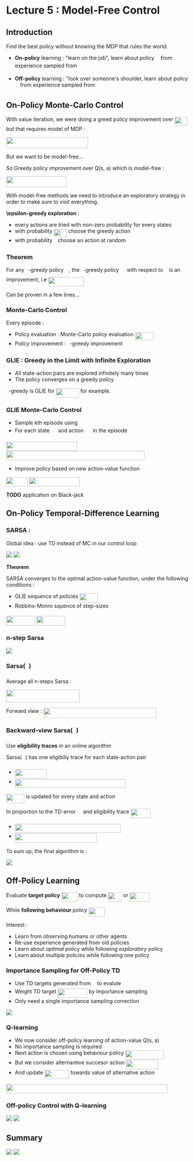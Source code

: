 # Lecture 5 : Model-Free Control

## Introduction

Find the best policy without knowing the MDP that rules the world.


* **On-policy** learning : "learn on the job", learn about policy <img src="/Lecture5-Model-Free-Control/tex/f30fdded685c83b0e7b446aa9c9aa120.svg?invert_in_darkmode&sanitize=true" align=middle width=9.96010619999999pt height=14.15524440000002pt/> from experience sampled from <img src="/Lecture5-Model-Free-Control/tex/f30fdded685c83b0e7b446aa9c9aa120.svg?invert_in_darkmode&sanitize=true" align=middle width=9.96010619999999pt height=14.15524440000002pt/>

* **Off-policy** learning : "look over someone's shoulder, learn about policy <img src="/Lecture5-Model-Free-Control/tex/f30fdded685c83b0e7b446aa9c9aa120.svg?invert_in_darkmode&sanitize=true" align=middle width=9.96010619999999pt height=14.15524440000002pt/> from experience sampled from <img src="/Lecture5-Model-Free-Control/tex/07617f9d8fe48b4a7b3f523d6730eef0.svg?invert_in_darkmode&sanitize=true" align=middle width=9.90492359999999pt height=14.15524440000002pt/>


## On-Policy Monte-Carlo Control

With value iteration, we were doing a greed policy improvement over <img src="/Lecture5-Model-Free-Control/tex/1ae4c80eec5d4a776a42d28dc01e0c90.svg?invert_in_darkmode&sanitize=true" align=middle width=33.732943199999994pt height=24.65753399999998pt/> but that requires model of MDP :

<img src="/Lecture5-Model-Free-Control/tex/fa447c4da3761bb21049d887a555d56e.svg?invert_in_darkmode&sanitize=true" align=middle width=221.71757189999997pt height=29.339719199999994pt/>

But we want to be model-free...

So Greedy policy improvement over Q(s, a) which is model-free :

<img src="/Lecture5-Model-Free-Control/tex/e9fd8366a311b7a8ce99bf893a76cb31.svg?invert_in_darkmode&sanitize=true" align=middle width=163.97149559999997pt height=29.339719199999994pt/>


With model-free methods we need to introduce an exploratory strategy in order to make sure to visit everything.

**\epsilon-greedy exploration** : 
* every actions are tried with non-zero probability for every states
* with probability <img src="/Lecture5-Model-Free-Control/tex/bdb8f1d1c8fbdfe5abfdafd09a2b6227.svg?invert_in_darkmode&sanitize=true" align=middle width=34.98279179999999pt height=21.18721440000001pt/> choose the greedy action
* with probability <img src="/Lecture5-Model-Free-Control/tex/7ccca27b5ccc533a2dd72dc6fa28ed84.svg?invert_in_darkmode&sanitize=true" align=middle width=6.672392099999992pt height=14.15524440000002pt/> choose an action at random


### Theorem

For any <img src="/Lecture5-Model-Free-Control/tex/7ccca27b5ccc533a2dd72dc6fa28ed84.svg?invert_in_darkmode&sanitize=true" align=middle width=6.672392099999992pt height=14.15524440000002pt/>-greedy policy <img src="/Lecture5-Model-Free-Control/tex/f30fdded685c83b0e7b446aa9c9aa120.svg?invert_in_darkmode&sanitize=true" align=middle width=9.96010619999999pt height=14.15524440000002pt/>, the <img src="/Lecture5-Model-Free-Control/tex/7ccca27b5ccc533a2dd72dc6fa28ed84.svg?invert_in_darkmode&sanitize=true" align=middle width=6.672392099999992pt height=14.15524440000002pt/>-greedy policy <img src="/Lecture5-Model-Free-Control/tex/e1c4ca96d10da0d56ad235b3b5fe363e.svg?invert_in_darkmode&sanitize=true" align=middle width=13.750048949999991pt height=24.7161288pt/> with respect to <img src="/Lecture5-Model-Free-Control/tex/d9fad2914b7324ed12eb8bd6f289f92b.svg?invert_in_darkmode&sanitize=true" align=middle width=8.099960549999992pt height=14.15524440000002pt/> is an improvement, i.e <img src="/Lecture5-Model-Free-Control/tex/fc2fe3f10893121afc9b96985a6e2fcd.svg?invert_in_darkmode&sanitize=true" align=middle width=96.67934264999998pt height=24.7161288pt/>

Can be proven in a few lines...

### Monte-Carlo Control

Every episode : 
* Policy evaluation : Monte-Carlo policy evaluation <img src="/Lecture5-Model-Free-Control/tex/0d07098d4d69b1160fe8f507a7ceca34.svg?invert_in_darkmode&sanitize=true" align=middle width=50.35132739999999pt height=22.465723500000017pt/>
* Policy improvement : <img src="/Lecture5-Model-Free-Control/tex/7ccca27b5ccc533a2dd72dc6fa28ed84.svg?invert_in_darkmode&sanitize=true" align=middle width=6.672392099999992pt height=14.15524440000002pt/>-greedy improvement

### GLIE : Greedy in the Limit with Infinite Exploration
* All state-action pairs are explored infinitely many times
* The policy converges on a greedy policy

<img src="/Lecture5-Model-Free-Control/tex/7ccca27b5ccc533a2dd72dc6fa28ed84.svg?invert_in_darkmode&sanitize=true" align=middle width=6.672392099999992pt height=14.15524440000002pt/>-greedy is GLIE for <img src="/Lecture5-Model-Free-Control/tex/3dd7247f8f7b91b6b4fe86173ef55403.svg?invert_in_darkmode&sanitize=true" align=middle width=62.19175379999999pt height=24.65753399999998pt/> for example.


### GLIE Monte-Carlo Control

* Sample kth episode using <img src="/Lecture5-Model-Free-Control/tex/f30fdded685c83b0e7b446aa9c9aa120.svg?invert_in_darkmode&sanitize=true" align=middle width=9.96010619999999pt height=14.15524440000002pt/>
* For each state <img src="/Lecture5-Model-Free-Control/tex/9f8bba50b95de09625626ddafa0698eb.svg?invert_in_darkmode&sanitize=true" align=middle width=15.04571639999999pt height=22.465723500000017pt/> and action <img src="/Lecture5-Model-Free-Control/tex/df02e7666c632d22547b9c75b98c49bf.svg?invert_in_darkmode&sanitize=true" align=middle width=17.29459049999999pt height=22.465723500000017pt/> in the episode

<img src="/Lecture5-Model-Free-Control/tex/780a43e27251f9456e6ee62436742095.svg?invert_in_darkmode&sanitize=true" align=middle width=192.03177015pt height=24.65753399999998pt/>

<img src="/Lecture5-Model-Free-Control/tex/38982a3c870a729c261ada57fbe30437.svg?invert_in_darkmode&sanitize=true" align=middle width=374.8446174pt height=24.65753399999998pt/>

* Improve policy based on new action-value function

<img src="/Lecture5-Model-Free-Control/tex/e5ee2039be7d4bdcd9c0b80772b6dde1.svg?invert_in_darkmode&sanitize=true" align=middle width=57.75677984999999pt height=24.65753399999998pt/>

<img src="/Lecture5-Model-Free-Control/tex/ca1c0ff853b51e94520537ec36c72b62.svg?invert_in_darkmode&sanitize=true" align=middle width=136.89188699999997pt height=24.65753399999998pt/>


**TODO** application on Black-jack




## On-Policy Temporal-Difference Learning


### SARSA :

Global idea : use TD instead of MC in our control loop

<img src='./images/sarsa.png'>

<img src='./images/sarsa_algo.PNG'>

**Theorem** 

SARSA converges to the optimal action-value function, under the following conditions :
* GLIE sequence of policies <img src="/Lecture5-Model-Free-Control/tex/3d616719b01083e04b7706e1ba8f0219.svg?invert_in_darkmode&sanitize=true" align=middle width=48.90429224999998pt height=24.65753399999998pt/>
* Robbins-Monro squence of step-sizes <img src="/Lecture5-Model-Free-Control/tex/583ce5b96b9bb83e6e6c47a06a398ef9.svg?invert_in_darkmode&sanitize=true" align=middle width=15.48143849999999pt height=14.15524440000002pt/>

<img src="/Lecture5-Model-Free-Control/tex/b8cf98c8672631ad01fa9d572f328eed.svg?invert_in_darkmode&sanitize=true" align=middle width=78.13928429999999pt height=26.438629799999987pt/>
<img src="/Lecture5-Model-Free-Control/tex/832a8d852fd51f9779ee17e36d47890a.svg?invert_in_darkmode&sanitize=true" align=middle width=78.13928429999999pt height=26.438629799999987pt/>


### n-step Sarsa

<img src='./images/n-step_sarsa.PNG'>

### Sarsa(<img src="/Lecture5-Model-Free-Control/tex/fd8be73b54f5436a5cd2e73ba9b6bfa9.svg?invert_in_darkmode&sanitize=true" align=middle width=9.58908224999999pt height=22.831056599999986pt/>)

Average all n-steps Sarsa :

<img src="/Lecture5-Model-Free-Control/tex/13c3035d325d20a9ec131a7f22138523.svg?invert_in_darkmode&sanitize=true" align=middle width=199.26390494999998pt height=34.337843099999986pt/>

Forward view : <img src="/Lecture5-Model-Free-Control/tex/d6a2ee3fb7a3e994c56ed86823c4ced3.svg?invert_in_darkmode&sanitize=true" align=middle width=306.87427154999995pt height=27.91243950000002pt/>

### Backward-view Sarsa(<img src="/Lecture5-Model-Free-Control/tex/fd8be73b54f5436a5cd2e73ba9b6bfa9.svg?invert_in_darkmode&sanitize=true" align=middle width=9.58908224999999pt height=22.831056599999986pt/>)

Use **eligibility traces** in an online algorithm

Sarsa(<img src="/Lecture5-Model-Free-Control/tex/fd8be73b54f5436a5cd2e73ba9b6bfa9.svg?invert_in_darkmode&sanitize=true" align=middle width=9.58908224999999pt height=22.831056599999986pt/>) has one eligibiliy trace for each state-action pair
* <img src="/Lecture5-Model-Free-Control/tex/13ad418c2658711e2b9593b375d69c31.svg?invert_in_darkmode&sanitize=true" align=middle width=86.13196844999999pt height=24.65753399999998pt/>
* <img src="/Lecture5-Model-Free-Control/tex/b3719d2213508a018cc248e52fb3f3bb.svg?invert_in_darkmode&sanitize=true" align=middle width=299.89721354999995pt height=24.65753399999998pt/>

<img src="/Lecture5-Model-Free-Control/tex/117ae84ef4502431c8cb477a2063ab73.svg?invert_in_darkmode&sanitize=true" align=middle width=49.48137479999998pt height=24.65753399999998pt/> is updated for every state and action

In proportion to the TD-error <img src="/Lecture5-Model-Free-Control/tex/10ea9eec57d7dd8109d5e58e9baf6620.svg?invert_in_darkmode&sanitize=true" align=middle width=12.27173144999999pt height=22.831056599999986pt/> and eligibility trace <img src="/Lecture5-Model-Free-Control/tex/1976738d6b55a6d7419b48a6fa9df6f8.svg?invert_in_darkmode&sanitize=true" align=middle width=54.408357299999984pt height=24.65753399999998pt/>
* <img src="/Lecture5-Model-Free-Control/tex/160f49a95dbb6a5d198ab10410d7f458.svg?invert_in_darkmode&sanitize=true" align=middle width=286.96007834999995pt height=24.65753399999998pt/>
* <img src="/Lecture5-Model-Free-Control/tex/e429c3bb8222fa74943a20dd276a8c76.svg?invert_in_darkmode&sanitize=true" align=middle width=222.70302284999994pt height=24.65753399999998pt/>

To sum up, the final algorithm is : 

<img src='./images/backward-sarsa_lambda.PNG'>

## Off-Policy Learning

Evaluate **target policy** <img src="/Lecture5-Model-Free-Control/tex/a5f75f5c24cae21447686b47e4f99d38.svg?invert_in_darkmode&sanitize=true" align=middle width=43.70637809999999pt height=24.65753399999998pt/> to compute <img src="/Lecture5-Model-Free-Control/tex/85aed0b0f7b723a72042b5a7378030bf.svg?invert_in_darkmode&sanitize=true" align=middle width=37.38085559999999pt height=24.65753399999998pt/> or <img src="/Lecture5-Model-Free-Control/tex/f4fd307c043a8d1ae7d10dec8715ec8f.svg?invert_in_darkmode&sanitize=true" align=middle width=52.74613904999998pt height=24.65753399999998pt/>

While **following behaviour** policy <img src="/Lecture5-Model-Free-Control/tex/44466e9be069ee87b299d635e626d0f5.svg?invert_in_darkmode&sanitize=true" align=middle width=43.65121529999999pt height=24.65753399999998pt/>

Interest : 
* Learn  from observing humans or other agents
* Re-use experience generated from old policies
* Learn about *optimal* policy while following *exploratory* policy
* Learn about *multiple* policies while following one policy

### Importance Sampling for Off-Policy TD

* Use TD targets generated from <img src="/Lecture5-Model-Free-Control/tex/07617f9d8fe48b4a7b3f523d6730eef0.svg?invert_in_darkmode&sanitize=true" align=middle width=9.90492359999999pt height=14.15524440000002pt/> to evalute <img src="/Lecture5-Model-Free-Control/tex/f30fdded685c83b0e7b446aa9c9aa120.svg?invert_in_darkmode&sanitize=true" align=middle width=9.96010619999999pt height=14.15524440000002pt/>
* Weight TD target <img src="/Lecture5-Model-Free-Control/tex/37656f3b25fd7bf8af232b869a9aa6e0.svg?invert_in_darkmode&sanitize=true" align=middle width=80.46834179999999pt height=24.7161288pt/> by importance sampling
* Only need a single importance sampling correction

<img src='images/formule_importance.PNG'>

### Q-learning

* We now consider off-policy learning of action-value Q(s, a)
* No importance sampling is required
* Next action is chosen using behaviour policy <img src="/Lecture5-Model-Free-Control/tex/074e883bbfdf3742df280ef6e9a36994.svg?invert_in_darkmode&sanitize=true" align=middle width=104.36844659999998pt height=24.65753399999998pt/>
* But we consider alternantive succesor action <img src="/Lecture5-Model-Free-Control/tex/c8b479b680cfff8c8768d2dc451a2325.svg?invert_in_darkmode&sanitize=true" align=middle width=86.60388659999998pt height=24.7161288pt/>
* And update <img src="/Lecture5-Model-Free-Control/tex/bd388eab74bded5ef1295c4b6abbacf5.svg?invert_in_darkmode&sanitize=true" align=middle width=67.07084009999998pt height=24.65753399999998pt/> towards value of alternative action

<img src="/Lecture5-Model-Free-Control/tex/2a3ada3cdd4ba0a1d8d8b3a9d4a2effc.svg?invert_in_darkmode&sanitize=true" align=middle width=437.29450049999997pt height=24.7161288pt/>

### Off-policy Control with Q-learning 

<img src='images/q_learning.PNG'>

<img src='images/q_learning_algo.PNG'>


## Summary


<img src='./images/summary.PNG'>

<img src='./images/summary_2.PNG'>